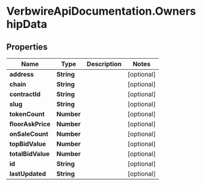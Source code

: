 # VerbwireApiDocumentation.OwnershipData

## Properties
Name | Type | Description | Notes
------------ | ------------- | ------------- | -------------
**address** | **String** |  | [optional] 
**chain** | **String** |  | [optional] 
**contractId** | **String** |  | [optional] 
**slug** | **String** |  | [optional] 
**tokenCount** | **Number** |  | [optional] 
**floorAskPrice** | **Number** |  | [optional] 
**onSaleCount** | **Number** |  | [optional] 
**topBidValue** | **Number** |  | [optional] 
**totalBidValue** | **Number** |  | [optional] 
**id** | **String** |  | [optional] 
**lastUpdated** | **String** |  | [optional] 
